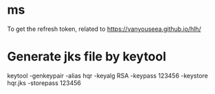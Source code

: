 # ms
To get the refresh token, related to https://vanyouseea.github.io/hlh/

# Generate jks file by keytool
keytool -genkeypair -alias hqr -keyalg RSA -keypass 123456 -keystore hqr.jks -storepass 123456
